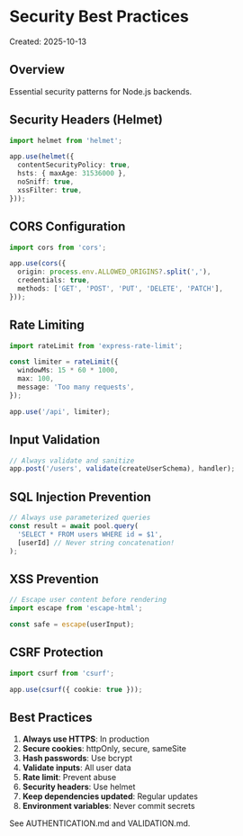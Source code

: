 # Security Best Practices

Created: 2025-10-13

## Overview

Essential security patterns for Node.js backends.

## Security Headers (Helmet)

```typescript
import helmet from 'helmet';

app.use(helmet({
  contentSecurityPolicy: true,
  hsts: { maxAge: 31536000 },
  noSniff: true,
  xssFilter: true,
}));
```

## CORS Configuration

```typescript
import cors from 'cors';

app.use(cors({
  origin: process.env.ALLOWED_ORIGINS?.split(','),
  credentials: true,
  methods: ['GET', 'POST', 'PUT', 'DELETE', 'PATCH'],
}));
```

## Rate Limiting

```typescript
import rateLimit from 'express-rate-limit';

const limiter = rateLimit({
  windowMs: 15 * 60 * 1000,
  max: 100,
  message: 'Too many requests',
});

app.use('/api', limiter);
```

## Input Validation

```typescript
// Always validate and sanitize
app.post('/users', validate(createUserSchema), handler);
```

## SQL Injection Prevention

```typescript
// Always use parameterized queries
const result = await pool.query(
  'SELECT * FROM users WHERE id = $1',
  [userId] // Never string concatenation!
);
```

## XSS Prevention

```typescript
// Escape user content before rendering
import escape from 'escape-html';

const safe = escape(userInput);
```

## CSRF Protection

```typescript
import csurf from 'csurf';

app.use(csurf({ cookie: true }));
```

## Best Practices

1. **Always use HTTPS**: In production
2. **Secure cookies**: httpOnly, secure, sameSite
3. **Hash passwords**: Use bcrypt
4. **Validate inputs**: All user data
5. **Rate limit**: Prevent abuse
6. **Security headers**: Use helmet
7. **Keep dependencies updated**: Regular updates
8. **Environment variables**: Never commit secrets

See AUTHENTICATION.md and VALIDATION.md.
